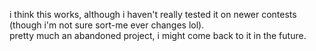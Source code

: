 i think this works, although i haven't really tested it on newer contests (though i'm not sure sort-me ever changes lol).   
pretty much an abandoned project, i might come back to it in the future.
